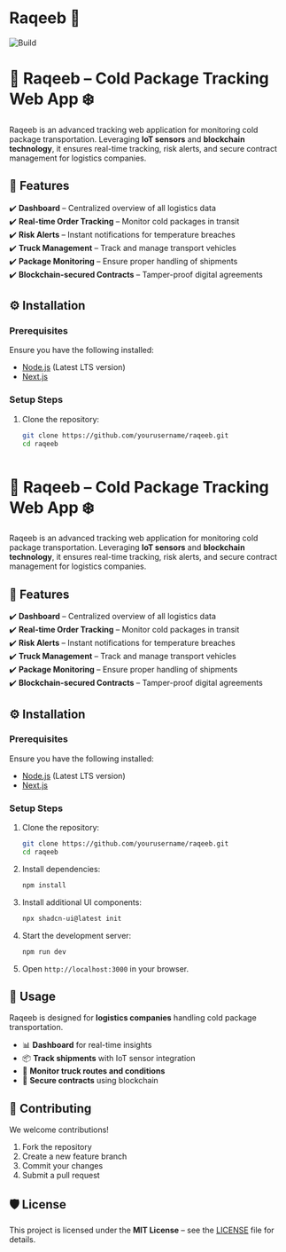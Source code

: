 # Raqeeb 🚀  
![Build](https://tatweeer-2.vercel.app/)  



# 🚚 Raqeeb – Cold Package Tracking Web App ❄️

Raqeeb is an advanced tracking web application for monitoring cold package transportation. Leveraging **IoT sensors** and **blockchain technology**, it ensures real-time tracking, risk alerts, and secure contract management for logistics companies.

## 📌 Features

✔️ **Dashboard** – Centralized overview of all logistics data  
✔️ **Real-time Order Tracking** – Monitor cold packages in transit  
✔️ **Risk Alerts** – Instant notifications for temperature breaches  
✔️ **Truck Management** – Track and manage transport vehicles  
✔️ **Package Monitoring** – Ensure proper handling of shipments  
✔️ **Blockchain-secured Contracts** – Tamper-proof digital agreements  

## ⚙️ Installation

### Prerequisites  
Ensure you have the following installed:  
- [Node.js](https://nodejs.org/) (Latest LTS version)  
- [Next.js](https://nextjs.org/)  

### Setup Steps  

1. Clone the repository:  
   ```bash
   git clone https://github.com/yourusername/raqeeb.git
   cd raqeeb



# 🚚 Raqeeb – Cold Package Tracking Web App ❄️

Raqeeb is an advanced tracking web application for monitoring cold package transportation. Leveraging **IoT sensors** and **blockchain technology**, it ensures real-time tracking, risk alerts, and secure contract management for logistics companies.

## 📌 Features

✔️ **Dashboard** – Centralized overview of all logistics data  
✔️ **Real-time Order Tracking** – Monitor cold packages in transit  
✔️ **Risk Alerts** – Instant notifications for temperature breaches  
✔️ **Truck Management** – Track and manage transport vehicles  
✔️ **Package Monitoring** – Ensure proper handling of shipments  
✔️ **Blockchain-secured Contracts** – Tamper-proof digital agreements  

## ⚙️ Installation

### Prerequisites  
Ensure you have the following installed:  
- [Node.js](https://nodejs.org/) (Latest LTS version)  
- [Next.js](https://nextjs.org/)  

### Setup Steps  

1. Clone the repository:  
   ```bash
   git clone https://github.com/yourusername/raqeeb.git
   cd raqeeb
   ```
2. Install dependencies:  
   ```bash
   npm install
   ```
3. Install additional UI components:  
   ```bash
   npx shadcn-ui@latest init
   ```
4. Start the development server:  
   ```bash
   npm run dev
   ```
5. Open `http://localhost:3000` in your browser.


## 🚀 Usage

Raqeeb is designed for **logistics companies** handling cold package transportation.  
- 📊 **Dashboard** for real-time insights  
- 📦 **Track shipments** with IoT sensor integration  
- 🚛 **Monitor truck routes and conditions**  
- 📜 **Secure contracts** using blockchain  

## 🤝 Contributing

We welcome contributions!  
1. Fork the repository  
2. Create a new feature branch  
3. Commit your changes  
4. Submit a pull request  

## 🛡 License  

This project is licensed under the **MIT License** – see the [LICENSE](LICENSE) file for details.
